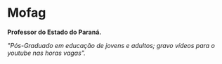 # Mofag 
<Strong> Professor do Estado do Paraná.</strong>
<p><em>"Pós-Graduado em educação de jovens e adultos; gravo vídeos para o youtube nas horas vagas". </em></p>
